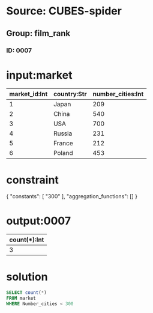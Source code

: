 # Source: CUBES-spider
## Group: film_rank
### ID: 0007

# input:market

| market_id:Int | country:Str | number_cities:Int |
|---|---|---|
| 1 | Japan | 209 |
| 2 | China | 540 |
| 3 | USA | 700 |
| 4 | Russia | 231 |
| 5 | France | 212 |
| 6 | Poland | 453 |

# constraint

{
  "constants": [
    "300"
  ],
  "aggregation_functions": []
}

# output:0007

| count(*):Int |
|---|
| 3 |

# solution

```sql
SELECT count(*)
FROM market
WHERE Number_cities < 300
```
